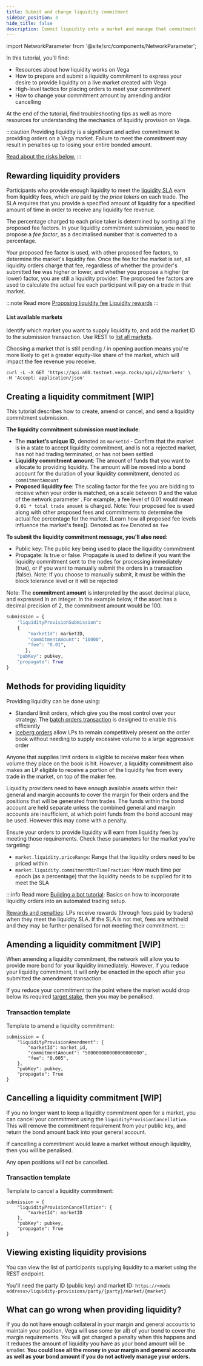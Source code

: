 ```yaml
---
title: Submit and change liquidity commitment
sidebar_position: 3
hide_title: false
description: Commit liquidity onto a market and manage that commitment
---
```


import NetworkParameter from '@site/src/components/NetworkParameter';

In this tutorial, you'll find:
* Resources about how liquidity works on Vega
* How to prepare and submit a liquidity commitment to express your desire to provide liquidity on a live market created with Vega
* High-level tactics for placing orders to meet your commitment
* How to change your commitment amount by amending and/or cancelling

At the end of the tutorial, find troubleshooting tips as well as more resources for understanding the mechanics of liquidity provision on Vega.

:::caution
Providing liquidity is a significant and active commitment to providing orders on a Vega market. Failure to meet the commitment may result in penalties up to losing your entire bonded amount.

[Read about the risks below.](#what-can-go-wrong-when-providing-liquidity?)
:::

## Rewarding liquidity providers
Participants who provide enough liquidity to meet the [liquidity SLA](../concepts/liquidity/rewards-penalties.md#liquidity-sla) earn from liquidity fees, which are paid by the *price takers* on each trade. The SLA requires that you provide a specified amount of liquidity for a specified amount of time in order to receive any liquidity fee revenue.

The percentage charged to each price taker is determined by sorting all the proposed fee factors. In your liquidity commitment submission, you need to propose a *fee factor*, as a decimalised number that is converted to a percentage. 

Your proposed fee factor is used, with other proposed fee factors, to determine the market's liquidity fee. Once the fee for the market is set, all liquidity orders charge that fee, regardless of whether the provider's submitted fee was higher or lower, and whether you propose a higher (or lower) factor, you are still a liquidity provider. The proposed fee factors are used to calculate the actual fee each participant will pay on a trade in that market.

:::note Read more 
[Proposing liquidity fee](../concepts/liquidity/rewards-penalties.md#determining-the-liquidity-fee-percentage)
[Liquidity rewards](../concepts/liquidity/rewards-penalties.md)
:::

#### List available markets

Identify which market you want to supply liquidity to, and add the market ID to the submission transaction. Use REST to [list all markets](../api/rest/data-v2/trading-data-service-list-markets.api.mdx).

Choosing a market that is still pending / in opening auction means you're more likely to get a greater equity-like share of the market, which will impact the fee revenue you receive.

```
curl -L -X GET 'https://api.n00.testnet.vega.rocks/api/v2/markets' \
-H 'Accept: application/json'
```

## Creating a liquidity commitment [WIP]
This tutorial describes how to create, amend or cancel, and send a liquidity commitment submission.

**The liquidity commitment submission must include**:
* The **market’s unique ID**, denoted as `marketId` - Confirm that the market is in a state to accept liquidity commitment, and is not a rejected market, has not had trading terminated, or has not been settled 
* **Liquidity commitment amount**: The amount of funds that you want to allocate to providing liquidity. The amount will be moved into a bond account for the duration of your liquidity commitment, denoted as `commitmentAmount`
* **Proposed liquidity fee**: The scaling factor for the fee you are bidding to receive when your order is matched, on a scale between 0 and the value of the network parameter <NetworkParameter frontMatter={frontMatter} param="market.liquidity.maximumLiquidityFeeFactorLevel" />. For example, a fee level of 0.01 would mean `0.01 * total trade amount` is charged. Note: Your proposed fee is used along with other proposed fees and commitments to determine the actual fee percentage for the market. [Learn how all proposed fee levels influence the market's fees]). Denoted as `fee` Denoted as `fee`

**To submit the liquidity commitment message, you'll also need**: 

* Public key: The public key being used to place the liquidity commitment
* Propagate: Is true or false. Propagate is used to define if you want the liquidity commitment sent to the nodes for processing immediately (true), or if you want to manually submit the orders in a transaction (false). Note: If you choose to manually submit, it must be within the block tolerance level or it will be rejected

Note: The **commitment amount** is interpreted by the asset decimal place, and expressed in an integer. In the example below, if the asset has a decimal precision of 2, the commitment amount would be 100.


```python
submission = {
    "liquidityProvisionSubmission": 
    {
        "marketId": marketID,
        "commitmentAmount": "10000",              
        "fee": "0.01",
       },
    "pubKey": pubkey,
    "propagate": True
}
```
## Methods for providing liquidity
Providing liquidity can be done using: 
* Standard limit orders, which give you the most control over your strategy. The [batch orders transaction](../concepts/trading-on-vega/orders#batch-order) is designed to enable this efficiently
* [Iceberg orders](../concepts/trading-on-vega/orders.md#iceberg-order) allow LPs to remain competitively present on the order book without needing to supply excessive volume to a large aggressive order

Anyone that supplies limit orders is eligible to receive maker fees when volume they place on the book is hit. However, a liquidity commitment also makes an LP eligible to receive a portion of the liquidity fee from every trade in the market, on top of the maker fee.

Liquidity providers need to have enough available assets within their general and margin accounts to cover the margin for their orders and the positions that will be generated from trades. The funds within the bond account are held separate unless the combined general and margin accounts are insufficient, at which point funds from the bond account may be used. However this may come with a penalty.

Ensure your orders to provide liquidity will earn from liquidity fees by meeting those requirements. Check these parameters for the market you're targeting:
- `market.liquidity.priceRange`: Range that the liquidity orders need to be priced within
- `market.liquidity.commitmentMinTimeFraction`: How much time per epoch (as a percentage) that the liquidity needs to be supplied for it to meet the SLA

:::info Read more
[Building a bot tutorial](./building-a-bot/adding-a-liquidity-commitment.md): Basics on how to incorporate liquidity orders into an automated trading setup.

[Rewards and penalties](../concepts/liquidity/rewards-penalties.md): LPs receive rewards (through fees paid by traders) when they meet the liquidity SLA. If the SLA is not met, fees are withheld and they may be further penalised for not meeting their commitment.
:::

## Amending a liquidity commitment [WIP]
When amending a liquidity commitment, the network will allow you to provide more bond for your liquidity immediately. However, if you reduce your liquidity commitment, it will only be enacted in the epoch after you submitted the amendment transaction.

If you reduce your commitment to the point where the market would drop below its required [target stake](./../concepts/liquidity/provision.md#target-stake), then you may be penalised.

### Transaction template

Template to amend a liquidity commitment: 

```
submission = {
    "liquidityProvisionAmendment": {
        "marketId": market_id,
        "commitmentAmount": "500000000000000000000",
        "fee": "0.005",
    },
    "pubKey": pubkey,
    "propagate": True
}
```

## Cancelling a liquidity commitment [WIP]
If you no longer want to keep a liquidity commitment open for a market, you can cancel your commitment using the `liquidityProvisionCancellation`. This will remove the commitment requirement from your public key, and return the bond amount back into your general account.

If cancelling a commitment would leave a market without enough liquidity, then you will be penalised.

Any open positions will not be cancelled.

### Transaction template
Template to cancel a liquidity commitment:

```
submission = {
    "liquidityProvisionCancellation": {
        "marketId": marketID
    },
    "pubKey": pubkey,
    "propagate": True
}
```

## Viewing existing liquidity provisions
You can view the list of participants supplying liquidity to a market using the REST endpoint. 

You'll need the party ID (public key) and market ID:
`https://<node address>/liquidity-provisions/party/{party}/market/{market}`

## What can go wrong when providing liquidity?

If you do not have enough collateral in your margin and general accounts to maintain your position, Vega will use some (or all) of your bond to cover the margin requirements. You will get charged a penalty when this happens and it reduces the amount of liquidity you have as your bond amount will be smaller. **You could lose all the money in your margin and general accounts as well as your bond amount if you do not actively manage your orders.**
